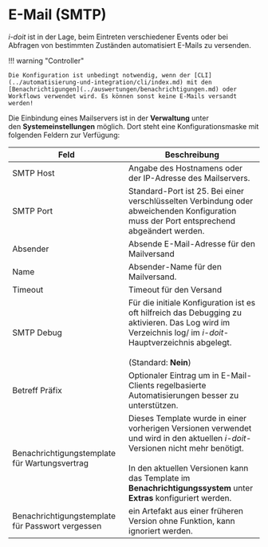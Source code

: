 # E-Mail (SMTP)

_i-doit_ ist in der Lage, beim Eintreten verschiedener Events oder bei Abfragen von bestimmten Zuständen automatisiert E-Mails zu versenden.

!!! warning "Controller"

    Die Konfiguration ist unbedingt notwendig, wenn der [CLI](../automatisierung-und-integration/cli/index.md) mit den [Benachrichtigungen](../auswertungen/benachrichtigungen.md) oder Workflows verwendet wird. Es können sonst keine E-Mails versandt werden!

Die Einbindung eines Mailservers ist in der **Verwaltung** unter den **Systemeinstellungen** möglich. Dort steht eine Konfigurationsmaske mit folgenden Feldern zur Verfügung:

| Feld | Beschreibung |
| --- | --- |
| SMTP Host | Angabe des Hostnamens oder der IP-Adresse des Mailservers. |
| SMTP Port | Standard-Port ist 25. Bei einer verschlüsselten Verbindung oder abweichenden Konfiguration muss der Port entsprechend abgeändert werden. |
| Absender | Absende E-Mail-Adresse für den Mailversand |
| Name | Absender-Name für den Mailversand. |
| Timeout | Timeout für den Versand |
| SMTP Debug | Für die initiale Konfiguration ist es oft hilfreich das Debugging zu aktivieren. Das Log wird im Verzeichnis log/ im _i-doit_\-Hauptverzeichnis abgelegt.<br><br>(Standard: **Nein**) |
| Betreff Präfix | Optionaler Eintrag um in E-Mail-Clients regelbasierte Automatisierungen besser zu unterstützen. |
| Benachrichtigungstemplate für Wartungsvertrag | Dieses Template wurde in einer vorherigen Versionen verwendet und wird in den aktuellen _i-doit_\-Versionen nicht mehr benötigt.<br><br>In den aktuellen Versionen kann das Template im **Benachrichtigungssystem** unter **Extras** konfiguriert werden. |
| Benachrichtigungstemplate für Passwort vergessen | ein Artefakt aus einer früheren Version ohne Funktion, kann ignoriert werden. |